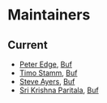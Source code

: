 Maintainers
===========

## Current
* [Peter Edge](https://github.com/bufdev), [Buf](https://buf.build)
* [Timo Stamm](https://github.com/timostamm), [Buf](https://buf.build)
* [Steve Ayers](https://github.com/smaye81), [Buf](https://buf.build)
* [Sri Krishna Paritala](https://github.com/srikrsna-buf), [Buf](https://buf.build)

